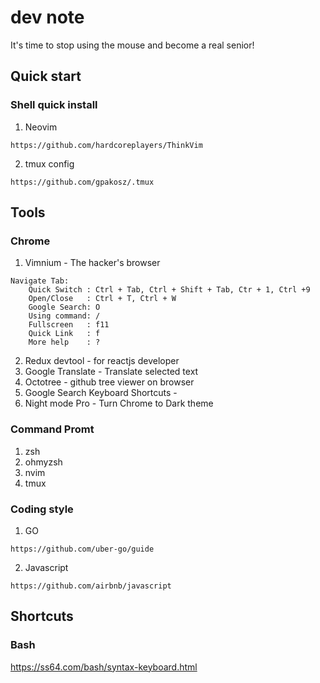 # dev note
It's time to stop using the mouse and become a real senior!

## Quick start

### Shell quick install

1. Neovim
```
https://github.com/hardcoreplayers/ThinkVim
```
2. tmux config
```
https://github.com/gpakosz/.tmux
```

## Tools

### Chrome
1. Vimnium - The hacker's browser
```
Navigate Tab: 
    Quick Switch : Ctrl + Tab, Ctrl + Shift + Tab, Ctr + 1, Ctrl +9
    Open/Close   : Ctrl + T, Ctrl + W
    Google Search: O
    Using command: /
    Fullscreen   : f11
    Quick Link   : f
    More help    : ?
```
2. Redux devtool - for reactjs developer
3. Google Translate - Translate selected text
4. Octotree - github tree viewer on browser
5. Google Search Keyboard Shortcuts - 
6. Night mode Pro - Turn Chrome to Dark theme

### Command Promt
1. zsh
2. ohmyzsh
3. nvim
4. tmux

### Coding style
1. GO 
```
https://github.com/uber-go/guide
```

2. Javascript 
```
https://github.com/airbnb/javascript
```
## Shortcuts

### Bash
https://ss64.com/bash/syntax-keyboard.html
